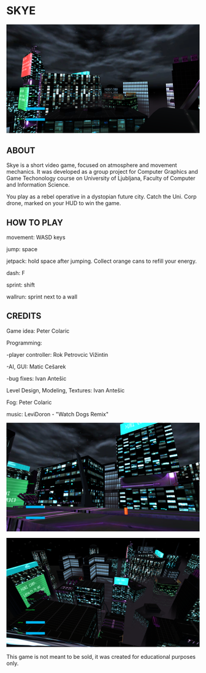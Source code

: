 # SKYE

![alternativetext](screenshots/Screenshot1.png)

## ABOUT
Skye is a short video game, focused on atmosphere and movement mechanics. It was developed as a group project for Computer Graphics and Game Techonology course on University of Ljubljana, Faculty of Computer and Information Science.

You play as a rebel operative in a dystopian future city. Catch the Uni. Corp drone, marked on your HUD to win the game. 

## HOW TO PLAY

movement: WASD keys

jump: space

jetpack: hold space after jumping. Collect orange cans to refill your energy.

dash: F

sprint: shift

wallrun: sprint next to a wall

## CREDITS

Game idea: Peter Colaric

Programming:

  -player controller: Rok Petrovcic Vižintin

  -AI, GUI: Matic Cešarek

  -bug fixes: Ivan Antešic

Level Design, Modeling, Textures: Ivan Antešic

Fog: Peter Colaric

music: LeviDoron - "Watch Dogs Remix" 

![alternativetext](screenshots/Screenshot2.png)

![alternativetext](screenshots/Screenshot3.png)

This game is not meant to be sold, it was created for educational purposes only.
